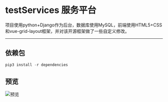 testServices 服务平台
===========================
项目使用python+Django作为后台，数据库使用MySQL，前端使用HTML5+CSS和vue-grid-layout框架，并对该开源框架做了一些自定义修改。
___

## 依赖包 
```python
pip3 install -r dependencies
```

## 预览
![](/readme/tmp.jpg "预览")
